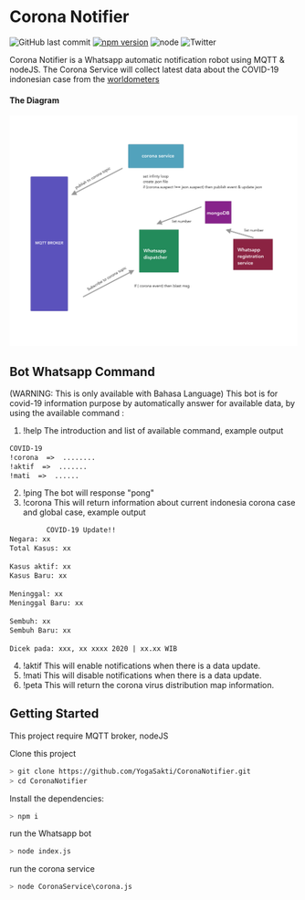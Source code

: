 # Corona Notifier 
![GitHub last commit](https://img.shields.io/github/last-commit/k1m0ch1/covid-19-api)
[![npm version](https://img.shields.io/npm/v/sulla-hotfix.svg?color=green)](https://www.npmjs.com/package/sulla-hotfix)
![node](https://img.shields.io/node/v/sulla-hotfix)
![Twitter](https://img.shields.io/twitter/follow/teman_bahagia?style=social)

Corona Notifier is a Whatsapp automatic notification robot using MQTT & nodeJS. The Corona Service will collect latest data about the COVID-19 indonesian case from the [worldometers](https://www.worldometers.info/coronavirus/) 

#### The Diagram
![Diagram](Diagram.png)


## Bot Whatsapp Command
(WARNING: This is only available with Bahasa Language)
This bot is for covid-19 information purpose by automatically answer for available data, by using the available command :
1. !help 
The introduction and list of available command, example output
```
COVID-19 
!corona  =>  ........
!aktif  =>  .......
!mati  =>  ......
```
2. !ping 
The bot will response "pong"
3. !corona 
This will return information about current indonesia corona case and global case, example output
```
         COVID-19 Update!!
Negara: xx
Total Kasus: xx

Kasus aktif: xx
Kasus Baru: xx

Meninggal: xx
Meninggal Baru: xx

Sembuh: xx
Sembuh Baru: xx

Dicek pada: xxx, xx xxxx 2020 | xx.xx WIB
```
4. !aktif 
This will enable notifications when there is a data update.
5. !mati 
This will disable notifications when there is a data update.
6. !peta 
This will return the corona virus distribution map information.

## Getting Started

This project require MQTT broker, nodeJS

Clone this project
```bash
> git clone https://github.com/YogaSakti/CoronaNotifier.git
> cd CoronaNotifier

```
Install the dependencies:

```bash
> npm i
```
run the Whatsapp bot
```bash
> node index.js
```
run the corona service
```bash
> node CoronaService\corona.js
```
